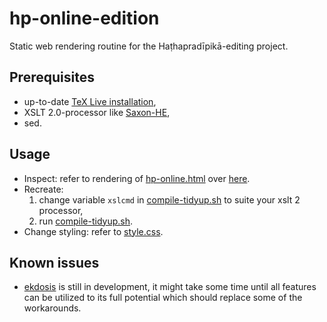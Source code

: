 # hp-online-edition
Static web rendering routine for the Haṭhapradīpikā-editing project.

## Prerequisites
- up-to-date [TeX Live installation](https://tug.org/texlive/acquire-netinstall.html),
- XSLT 2.0-processor like [Saxon-HE](http://saxon.sourceforge.net/#F9.9HE),
- sed.

## Usage
- Inspect: refer to rendering of [hp-online.html](html/hp-online.html) over [here](https://raw.githack.com/radardenker/hp-online-edition/master/html/hp-online.html).
- Recreate:
  1. change variable `xslcmd` in [compile-tidyup.sh](./compile-tidyup.sh) to suite your xslt 2 processor,
  2. run [compile-tidyup.sh](./compile-tidyup.sh).
- Change styling: refer to [style.css](html/style.css).  

## Known issues
- [ekdosis](https://ctan.org/pkg/ekdosis) is still in development, it might take some time until all features can be utilized to its full potential which should replace some of the workarounds.
